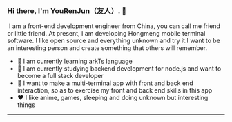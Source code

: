 ### Hi there, I'm YouRenJun（友人）. 👋



​	I am a front-end development engineer from China, you can call me friend or little friend. At present, I am developing Hongmeng mobile terminal software. I like open source and everything unknown and try it.
​	I want to be an interesting person and create something that others will remember.

- 🔭 I am currently learning arkTs language
- 🌱 I am currently studying backend development for node.js and want to become a full stack developer
- 🤔 I want to make a multi-terminal app with front and back end interaction, so as to exercise my front and back end skills in this app
- ❤️ I like anime, games, sleeping and doing unknown but interesting things

---

